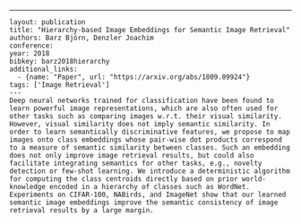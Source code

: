 ---
    layout: publication
    title: "Hierarchy-based Image Embeddings for Semantic Image Retrieval"
    authors: Barz Björn, Denzler Joachim
    conference: 
    year: 2018
    bibkey: barz2018hierarchy
    additional_links:
      - {name: "Paper", url: "https://arxiv.org/abs/1809.09924"}
    tags: ['Image Retrieval']
    ---
    Deep neural networks trained for classification have been found to learn powerful image representations, which are also often used for other tasks such as comparing images w.r.t. their visual similarity. However, visual similarity does not imply semantic similarity. In order to learn semantically discriminative features, we propose to map images onto class embeddings whose pair-wise dot products correspond to a measure of semantic similarity between classes. Such an embedding does not only improve image retrieval results, but could also facilitate integrating semantics for other tasks, e.g., novelty detection or few-shot learning. We introduce a deterministic algorithm for computing the class centroids directly based on prior world-knowledge encoded in a hierarchy of classes such as WordNet. Experiments on CIFAR-100, NABirds, and ImageNet show that our learned semantic image embeddings improve the semantic consistency of image retrieval results by a large margin.